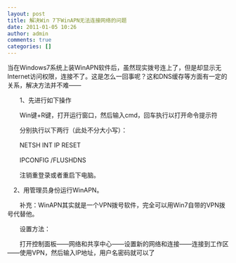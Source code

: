 ```yaml
---
layout: post
title: 解决Win 7下WinAPN无法连接网络的问题 
date: 2011-01-05 10:26
author: admin
comments: true
categories: []
---
```

当在Windows7系统上装WinAPN软件后，虽然现实拨号连上了，但是却显示无Internet访问权限，连接不了。这是怎么一回事呢？这和DNS缓存等方面有一定的关系，解决方法并不难——　　 

　　1、先进行如下操作　　 

　　Win键+R键，打开运行窗口，然后输入cmd，回车执行以打开命令提示符　　 

　　分别执行以下两行（此处不分大小写）：　　 

　　NETSH INT IP RESET 

　　IPCONFIG /FLUSHDNS　　 

　　注销重登录或者重启下电脑。　　 

　2、用管理员身份运行WinAPN。　　 

　　补充：WinAPN其实就是一个VPN拨号软件，完全可以用Win7自带的VPN拨号代替他。　　 

　　设置方法：　　 

　　打开控制面板——网络和共享中心——设置新的网络和连接——连接到工作区——使用VPN，然后输入IP地址，用户名密码就可以了
